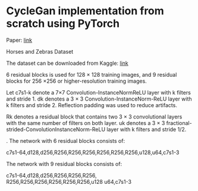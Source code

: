 # CycleGan implementation from scratch using PyTorch

Paper: [link](https://www.kaggle.com/datasets/balraj98/horse2zebra-dataset)

Horses and Zebras Dataset

The dataset can be downloaded from Kaggle: [link](https://www.kaggle.com/datasets/balraj98/horse2zebra-dataset)


6 residual blocks is used for 128 × 128 training images, and 9 residual blocks for 256 ×256 or higher-resolution training images. 


Let c7s1-k denote a 7×7 Convolution-InstanceNormReLU layer with k filters and stride 1. dk denotes a 3 × 3 Convolution-InstanceNorm-ReLU layer with k filters and stride 2. Reflection padding was used to reduce artifacts.

Rk denotes a residual block that contains two 3 × 3 convolutional layers with the same number of filters on both layer. uk denotes a 3 × 3 fractional-strided-ConvolutionInstanceNorm-ReLU layer with k filters and stride 1/2.

.
The network with 6 residual blocks consists of:

c7s1-64,d128,d256,R256,R256,R256,R256,R256,R256,u128,u64,c7s1-3

The network with 9 residual blocks consists of:

c7s1-64,d128,d256,R256,R256,R256,
R256,R256,R256,R256,R256,R256,u128
u64,c7s1-3
